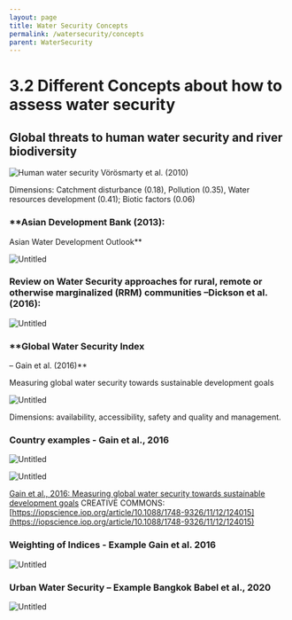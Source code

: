 ```yaml
---
layout: page
title: Water Security Concepts
permalink: /watersecurity/concepts
parent: WaterSecurity
---
```

# 3.2 Different Concepts about how to assess water security

## Global threats to human water security and river biodiversity

![Human water security](voeroesmarty.png)
Vörösmarty et al. (2010)

Dimensions: Catchment disturbance (0.18), Pollution (0.35),
Water resources development (0.41); Biotic factors (0.06)

### **Asian Development Bank (2013): 
Asian Water Development Outlook**

![Untitled](Untitled%204.png)

### **Review on Water Security approaches for rural, remote or otherwise marginalized (RRM) communities** –Dickson et al. (2016):

![Untitled](Untitled%205.png)

### **Global Water Security Index 
– Gain et al. (2016)**

Measuring global water security towards sustainable development goals

![Untitled](Untitled%206.png)

Dimensions: availability, accessibility, safety and quality and management.

### **Country examples - Gain et al., 2016**

![Untitled](Untitled%207.png)

![Untitled](Untitled%208.png)

[Gain et al., 2016: Measuring global water security towards sustainable development goals](https://iopscience.iop.org/article/10.1088/1748-9326/11/12/124015/pdf)
CREATIVE COMMONS: [https://iopscience.iop.org/article/10.1088/1748-9326/11/12/124015](https://iopscience.iop.org/article/10.1088/1748-9326/11/12/124015)

### **Weighting of Indices - Example Gain et al. 2016**

![Untitled](Untitled%209.png)

### **Urban Water Security – Example Bangkok Babel et al., 2020**

![Untitled](3%202%20Differ%20aaf7f/Untitled.png)